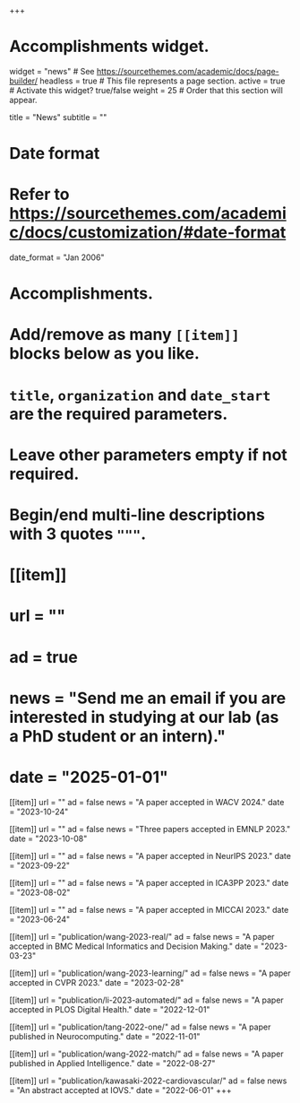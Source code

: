 +++
# Accomplishments widget.
widget = "news"  # See https://sourcethemes.com/academic/docs/page-builder/
headless = true  # This file represents a page section.
active = true  # Activate this widget? true/false
weight = 25  # Order that this section will appear.

title = "News"
subtitle = ""

# Date format
#   Refer to https://sourcethemes.com/academic/docs/customization/#date-format
date_format = "Jan 2006"

# Accomplishments.
#   Add/remove as many `[[item]]` blocks below as you like.
#   `title`, `organization` and `date_start` are the required parameters.
#   Leave other parameters empty if not required.
#   Begin/end multi-line descriptions with 3 quotes `"""`.


# [[item]]
#  url = ""
#  ad = true
#  news = "Send me an email if you are interested in studying at our lab (as a PhD student or an intern)."
#  date = "2025-01-01"

[[item]]
  url = ""
  ad = false
  news = "A paper accepted in WACV 2024."
  date = "2023-10-24"

[[item]]
  url = ""
  ad = false
  news = "Three papers accepted in EMNLP 2023."
  date = "2023-10-08"

[[item]]
  url = ""
  ad = false
  news = "A paper accepted in NeurIPS 2023."
  date = "2023-09-22"

[[item]]
  url = ""
  ad = false
  news = "A paper accepted in ICA3PP 2023."
  date = "2023-08-02"

[[item]]
  url = ""
  ad = false
  news = "A paper accepted in MICCAI 2023."
  date = "2023-06-24"

[[item]]
  url = "publication/wang-2023-real/"
  ad = false
  news = "A paper accepted in BMC Medical Informatics and Decision Making."
  date = "2023-03-23"

[[item]]
  url = "publication/wang-2023-learning/"
  ad = false
  news = "A paper accepted in CVPR 2023."
  date = "2023-02-28"

[[item]]
  url = "publication/li-2023-automated/"
  ad = false
  news = "A paper accepted in PLOS Digital Health."
  date = "2022-12-01"

[[item]]
  url = "publication/tang-2022-one/"
  ad = false
  news = "A paper published in Neurocomputing."
  date = "2022-11-01"

[[item]]
  url = "publication/wang-2022-match/"
  ad = false
  news = "A paper published in Applied Intelligence."
  date = "2022-08-27"

[[item]]
  url = "publication/kawasaki-2022-cardiovascular/"
  ad = false
  news = "An abstract accepted at IOVS."
  date = "2022-06-01"
+++